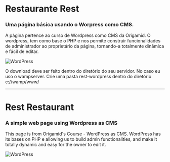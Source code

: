 # Restaurante Rest

### Uma página básica usando o Worpress como CMS.

A página pertence ao curso de Wordpress como CMS da Origamid.
O wordpress, tem como base o PHP e nos permite construir funcionalidades de administrador ao proprietário da página, tornando-a totalmente dinâmica e fácil de editar.

![WordPress](https://img.shields.io/badge/WordPress-%23117AC9.svg?style=for-the-badge&logo=WordPress&logoColor=white)


O download deve ser feito dentro do diretório do seu servidor. No caso eu uso o wampserver. Crie uma pasta rest-wordpress dentro do diretório c://wamp/www/

--------

# Rest Restaurant

### A simple web page using Wordpress as CMS

This page is from Origamid´s Course - WordPress as CMS. WordPress has its bases on PHP e allowing us to build admin functionalities, and make it totally dynamic and easy for the owner to edit it.


![WordPress](https://img.shields.io/badge/WordPress-%23117AC9.svg?style=for-the-badge&logo=WordPress&logoColor=white)

